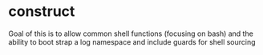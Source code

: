 # construct

Goal of this is to allow common shell functions (focusing on bash) and the ability to boot strap a log namespace and include guards for shell sourcing
